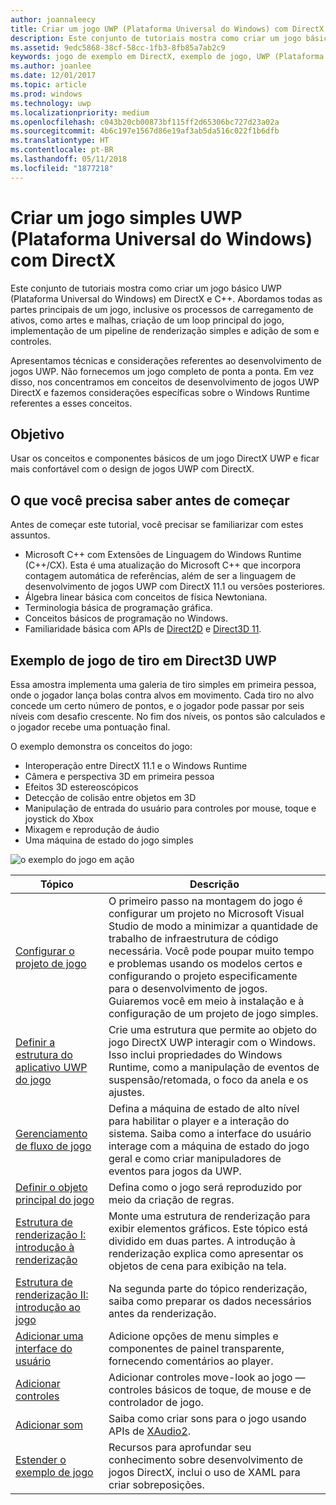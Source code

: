 ```yaml
---
author: joannaleecy
title: Criar um jogo UWP (Plataforma Universal do Windows) com DirectX
description: Este conjunto de tutoriais mostra como criar um jogo básico UWP (Plataforma Universal do Windows) em DirectX e C++.
ms.assetid: 9edc5868-38cf-58cc-1fb3-8fb85a7ab2c9
keywords: jogo de exemplo em DirectX, exemplo de jogo, UWP (Plataforma Universal do Windows), jogo em Direct3D 11
ms.author: joanlee
ms.date: 12/01/2017
ms.topic: article
ms.prod: windows
ms.technology: uwp
ms.localizationpriority: medium
ms.openlocfilehash: c043b20cb00873bf115ff2d65306bc727d23a02a
ms.sourcegitcommit: 4b6c197e1567d86e19af3ab5da516c022f1b6dfb
ms.translationtype: HT
ms.contentlocale: pt-BR
ms.lasthandoff: 05/11/2018
ms.locfileid: "1877218"
---
```

# <a name="create-a-simple-universal-windows-platform-uwp-game-with-directx"></a>Criar um jogo simples UWP (Plataforma Universal do Windows) com DirectX

Este conjunto de tutoriais mostra como criar um jogo básico UWP (Plataforma Universal do Windows) em DirectX e C++. Abordamos todas as partes principais de um jogo, inclusive os processos de carregamento de ativos, como artes e malhas, criação de um loop principal do jogo, implementação de um pipeline de renderização simples e adição de som e controles.

Apresentamos técnicas e considerações referentes ao desenvolvimento de jogos UWP. Não fornecemos um jogo completo de ponta a ponta. Em vez disso, nos concentramos em conceitos de desenvolvimento de jogos UWP DirectX e fazemos considerações específicas sobre o Windows Runtime referentes a esses conceitos.

## <a name="objective"></a>Objetivo

Usar os conceitos e componentes básicos de um jogo DirectX UWP e ficar mais confortável com o design de jogos UWP com DirectX.

## <a name="what-you-need-to-know-before-starting"></a>O que você precisa saber antes de começar


Antes de começar este tutorial, você precisar se familiarizar com estes assuntos.

-   Microsoft C++ com Extensões de Linguagem do Windows Runtime (C++/CX). Esta é uma atualização do Microsoft C++ que incorpora contagem automática de referências, além de ser a linguagem de desenvolvimento de jogos UWP com DirectX 11.1 ou versões posteriores.
-   Álgebra linear básica com conceitos de física Newtoniana.
-   Terminologia básica de programação gráfica.
-   Conceitos básicos de programação no Windows.
-   Familiaridade básica com APIs de [Direct2D](https://msdn.microsoft.com/library/windows/apps/dd370990.aspx) e [Direct3D 11](https://msdn.microsoft.com/library/windows/desktop/hh404569).

##  <a name="direct3d-uwp-shooting-game-sample"></a>Exemplo de jogo de tiro em Direct3D UWP


Essa amostra implementa uma galeria de tiro simples em primeira pessoa, onde o jogador lança bolas contra alvos em movimento. Cada tiro no alvo concede um certo número de pontos, e o jogador pode passar por seis níveis com desafio crescente. No fim dos níveis, os pontos são calculados e o jogador recebe uma pontuação final.

O exemplo demonstra os conceitos do jogo:

-   Interoperação entre DirectX 11.1 e o Windows Runtime
-   Câmera e perspectiva 3D em primeira pessoa
-   Efeitos 3D estereoscópicos
-   Detecção de colisão entre objetos em 3D
-   Manipulação de entrada do usuário para controles por mouse, toque e joystick do Xbox
-   Mixagem e reprodução de áudio
-   Uma máquina de estado do jogo simples

![o exemplo do jogo em ação](images/simple-dx-game-overview.png)

| Tópico | Descrição |
|-------|-------------|
|[Configurar o projeto de jogo](tutorial--setting-up-the-games-infrastructure.md) | O primeiro passo na montagem do jogo é configurar um projeto no Microsoft Visual Studio de modo a minimizar a quantidade de trabalho de infraestrutura de código necessária. Você pode poupar muito tempo e problemas usando os modelos certos e configurando o projeto especificamente para o desenvolvimento de jogos. Guiaremos você em meio à instalação e à configuração de um projeto de jogo simples. |
| [Definir a estrutura do aplicativo UWP do jogo](tutorial--building-the-games-uwp-app-framework.md) | Crie uma estrutura que permite ao objeto do jogo DirectX UWP interagir com o Windows. Isso inclui propriedades do Windows Runtime, como a manipulação de eventos de suspensão/retomada, o foco da anela e os ajustes.  |
| [Gerenciamento de fluxo de jogo](tutorial-game-flow-management.md) | Defina a máquina de estado de alto nível para habilitar o player e a interação do sistema. Saiba como a interface do usuário interage com a máquina de estado do jogo geral e como criar manipuladores de eventos para jogos da UWP. |
| [Definir o objeto principal do jogo](tutorial--defining-the-main-game-loop.md) | Defina como o jogo será reproduzido por meio da criação de regras. |
| [Estrutura de renderização I: introdução à renderização](tutorial--assembling-the-rendering-pipeline.md) | Monte uma estrutura de renderização para exibir elementos gráficos. Este tópico está dividido em duas partes. A introdução à renderização explica como apresentar os objetos de cena para exibição na tela. |
| [Estrutura de renderização II: introdução ao jogo](tutorial-game-rendering.md) | Na segunda parte do tópico renderização, saiba como preparar os dados necessários antes da renderização. |
| [Adicionar uma interface do usuário](tutorial--adding-a-user-interface.md) | Adicione opções de menu simples e componentes de painel transparente, fornecendo comentários ao player. |
| [Adicionar controles](tutorial--adding-controls.md) | Adicionar controles move-look ao jogo &mdash; controles básicos de toque, de mouse e de controlador de jogo. |
| [Adicionar som](tutorial--adding-sound.md) | Saiba como criar sons para o jogo usando APIs de [XAudio2](https://msdn.microsoft.com/library/windows/desktop/ee415813). |
| [Estender o exemplo de jogo](tutorial-resources.md) | Recursos para aprofundar seu conhecimento sobre desenvolvimento de jogos DirectX, inclui o uso de XAML para criar sobreposições. |